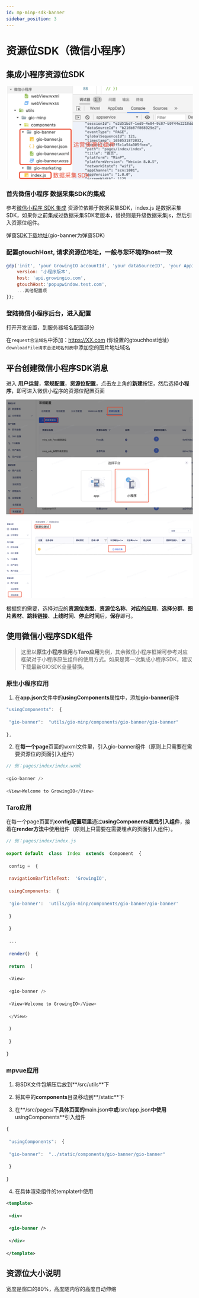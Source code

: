 ```yaml
---
id: mp-minp-sdk-banner
sidebar_position: 3
---
```


# 资源位SDK（微信小程序）

## 集成小程序资源位SDK[](#yi-ji-cheng-xiao-cheng-xu-banner-sdk-zui-di-ban-ben-0-5)

![](./../../../img/marketsdk/minp_banner_sdk.png)


### 首先微信小程序 数据采集SDK的集成[](#1-shou-xian-wei-xin-xiao-cheng-xu-shu-ju-cai-ji-sdk-de-ji-cheng)

参考[微信小程序 SDK 集成](https://growingio.github.io/growingio-sdk-docs/docs/miniprogram/3.3/integration/wx) 资源位依赖于数据采集SDK，index.js 是数据采集SDK，如果你之前集成过数据采集SDK老版本，替换则是升级数据采集js，然后引入资源位组件。

弹窗[SDK下载地址](https://assets.giocdn.com/sdk/cdp/3.0/gio-minp.zip)(gio-banner为弹窗SDK)

### 配置gtouchHost, 请求资源位地址，一般与您环境的host一致[](#2-pei-zhi-gtouchhost-qing-qiu-banner-di-zhi-yi-ban-yu-nin-huan-jing-de-host-yi-zhi)

```js
gdp('init', 'your GrowingIO accountId', 'your dataSourceID', 'your AppId', {
    version: '小程序版本',
    host: 'api.growingio.com',
    gtouchHost:'popupwindow.test.com',
    ...其他配置项
});
```


### 登陆微信小程序后台，进入配置[](#3-deng-lu-wei-xin-xiao-cheng-xu-hou-tai-jin-ru-pei-zhi)

打开开发设置，到服务器域名配置部分

在`request合法域名`中添加：https://XX.com (你设置的gtouchhost地址) `downloadFile请求合法域名列表`中添加您的图片地址域名


## 平台创建微信小程序SDK消息[](#er-ping-tai-chuang-jian-wei-xin-xiao-cheng-xu-sdk-xiao-xi)

进入  **用户运营**，**常规配置**，**资源位配置**，点击左上角的**新建**按钮，然后选择**小程序**，即可进入微信小程序的资源位配置页面

![](./../../../img/marketsdk/minp_banner_create.png)


![](./../../../img/marketsdk/minp_banner_addtask.png)

根据您的需要，选择对应的**资源位类型**、**资源位名称**、**对应的应用**、**选择分群**、**图片素材**、**跳转链接**、**上线时间**、**停止时间**后，**保存**即可。

## 使用微信小程序SDK组件[](#san-shi-yong-wei-xin-xiao-cheng-xu-sdk-zu-jian)

> 这里以**原生小程序应用**与**Taro应用**为例，其余微信小程序框架可参考对应框架对于小程序原生组件的使用方式。如果是第一次集成小程序SDK，建议下载最新GIOSDK全量替换。


### 原生小程序应用[](#31-yuan-sheng-xiao-cheng-xu-ying-yong)

1. 在**app.json**文件中的**usingComponents**属性中，添加**gio-banner**组件

```js
"usingComponents":  {

 "gio-banner":  "utils/gio-minp/components/gio-banner/gio-banner"

},
```

2. 在**每一个page**页面的wxml文件里，引入gio-banner组件（原则上只需要在需要资源位的页面引入组件）

```js
// 例：pages/index/index.wxml

<gio-banner />

<View>Welcome to GrowingIO</View>
```


### Taro应用[](#32-taro-ying-yong)

在每一个page页面的**config配置项里**通过**usingComponents属性引入组件**，接着在**render方法**中使用组件（原则上只需要在需要埋点的页面引入组件）。

```js
// 例：pages/index/index.js

export default  class  Index  extends  Component  {

 config =  {

 navigationBarTitleText:  'GrowingIO',

 usingComponents:  {

 'gio-banner':  'utils/gio-minp/components/gio-banner/gio-banner'

 }

 }

 ...

 render()  {

 return  (

 <View>

 <gio-banner />

 <View>Welcome to GrowingIO</View>

 </View>

 )

 }

}
```


### mpvue应用[](#33-mpvue-ying-yong)

1.  将SDK文件包解压后放到**/src/utils**下
    
2.  将其中的**components**目录移动到**/static**下
    
3.  在**/src/pages/**下具体页面的**main.json**中或**/src/app.json**中使用**usingComponents**引入组件
    
```js
{

 "usingComponents":  {

 "gio-banner":  "../static/components/gio-banner/gio-banner"

 }

}
```

4. 在具体渲染组件的template中使用

```xml
<template>

 <div>

 <gio-banner />

 </div>

</template>
```


## 资源位大小说明[](#banner-da-xiao-shuo-ming)

宽度是窗口的80%，高度随内容的高度自动伸缩
